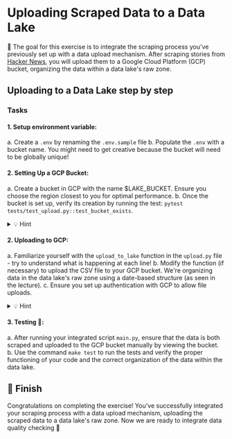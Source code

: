 # Uploading Scraped Data to a Data Lake

🏁 The goal for this exercise is to integrate the scraping process you've previously set up with a data upload mechanism. After scraping stories from [Hacker News](https://news.ycombinator.com/news), you will upload them to a Google Cloud Platform (GCP) bucket, organizing the data within a data lake's raw zone.

## Uploading to a Data Lake step by step

### Tasks

#### 1. Setup environment variable:

   a. Create a `.env` by renaming the `.env.sample` file
   b. Populate the `.env` with a bucket name. You might need to get creative because the bucket will need to be globally unique!

#### 2. Setting Up a GCP Bucket:

   a. Create a bucket in GCP with the name $LAKE_BUCKET. Ensure you choose the region closest to you for optimal performance.
   b. Once the bucket is set up, verify its creation by running the test: `pytest tests/test_upload.py::test_bucket_exists`.

   <details>
   <summary markdown='span'>💡 Hint</summary>

   To create a bucket in GCP, navigate to the GCS section in the GCP console. Click on "Create Bucket", choose a unique name, and select the region closest to you. Or with gcloud:

   ```bash
   gsutil mb -l eu gs://$LAKE_BUCKET
   ```

   </details>

#### 2. Uploading to GCP:

   a. Familiarize yourself with the `upload_to_lake` function in the `upload.py` file - try to understand what is happening at each line!
   b. Modify the function (if necessary) to upload the CSV file to your GCP bucket. We're organizing data in the data lake's raw zone using a date-based structure (as seen in the lecture).
   c. Ensure you set up authentication with GCP to allow file uploads.

   <details>
   <summary markdown='span'>💡 Hint</summary>

   If the permissions are not working, run the following:

   ```bash
   gcloud auth application-default login
   ```

   </details>

#### 3. Testing 🧪:

   a. After running your integrated script `main.py`, ensure that the data is both scraped and uploaded to the GCP bucket manually by viewing the bucket.
   b. Use the command `make test` to run the tests and verify the proper functioning of your code and the correct organization of the data within the data lake.

## 🏁 Finish

Congratulations on completing the exercise! You've successfully integrated your scraping process with a data upload mechanism, uploading the scraped data to a data lake's raw zone. Now we are ready to integrate data quality checking 🚀
